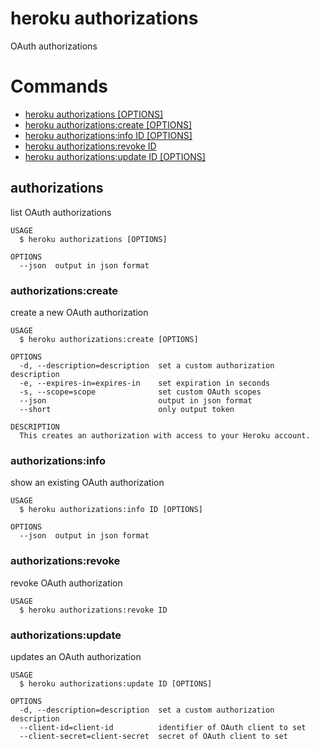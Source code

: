 heroku authorizations
=====================

OAuth authorizations
# Commands

* [heroku authorizations [OPTIONS]](#authorizations)
* [heroku authorizations:create [OPTIONS]](#authorizationscreate)
* [heroku authorizations:info ID [OPTIONS]](#authorizationsinfo)
* [heroku authorizations:revoke ID](#authorizationsrevoke)
* [heroku authorizations:update ID [OPTIONS]](#authorizationsupdate)
## authorizations

list OAuth authorizations

```
USAGE
  $ heroku authorizations [OPTIONS]

OPTIONS
  --json  output in json format
```

### authorizations:create

create a new OAuth authorization

```
USAGE
  $ heroku authorizations:create [OPTIONS]

OPTIONS
  -d, --description=description  set a custom authorization description
  -e, --expires-in=expires-in    set expiration in seconds
  -s, --scope=scope              set custom OAuth scopes
  --json                         output in json format
  --short                        only output token

DESCRIPTION
  This creates an authorization with access to your Heroku account.
```

### authorizations:info

show an existing OAuth authorization

```
USAGE
  $ heroku authorizations:info ID [OPTIONS]

OPTIONS
  --json  output in json format
```

### authorizations:revoke

revoke OAuth authorization

```
USAGE
  $ heroku authorizations:revoke ID
```

### authorizations:update

updates an OAuth authorization

```
USAGE
  $ heroku authorizations:update ID [OPTIONS]

OPTIONS
  -d, --description=description  set a custom authorization description
  --client-id=client-id          identifier of OAuth client to set
  --client-secret=client-secret  secret of OAuth client to set
```
